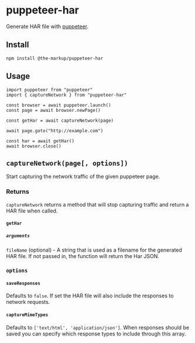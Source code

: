 # puppeteer-har

Generate HAR file with [puppeteer](https://github.com/GoogleChrome/puppeteer).

## Install

```
npm install @the-markup/puppeteer-har
```

## Usage

```es6
import puppeteer from "puppeteer"
import { captureNetwork } from "puppeteer-har"

const browser = await puppeteer.launch()
const page = await browser.newPage()

const getHar = await captureNetwork(page)

await page.goto("http://example.com")

const har = await getHar()
await browser.close()
```

## `captureNetwork(page[, options])`

Start capturing the network traffic of the given puppeteer page.

### Returns

`captureNetwork` returns a method that will stop capturing traffic and return a HAR file when called.

#### `getHar`

##### `arguments`

`fileName` (optional) - A string that is used as a filename for the generated HAR file.
If not passed in, the function will return the Har JSON.

### `options`

#### `saveResponses`

Defaults to `false`.
If set the HAR file will also include the responses to network requests.

#### `captureMimeTypes`

Defaults to `['text/html', 'application/json']`.
When responses should be saved you can specify which response types to include through this array.
